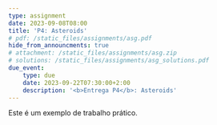 ```yaml
---
type: assignment
date: 2023-09-08T08:00
title: 'P4: Asteroids'
# pdf: /static_files/assignments/asg.pdf
hide_from_announcments: true
# attachment: /static_files/assignments/asg.zip
# solutions: /static_files/assignments/asg_solutions.pdf
due_event: 
    type: due
    date: 2023-09-22T07:30:00+2:00
    description: '<b>Entrega P4</b>: Asteroids'
---
```

Este é um exemplo de trabalho prático.
